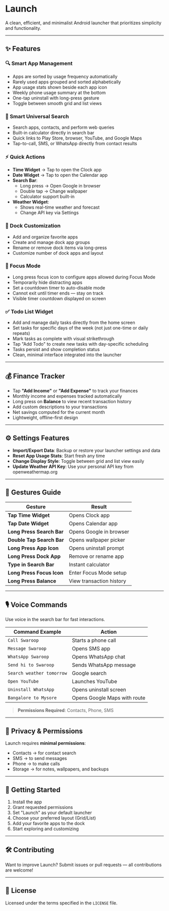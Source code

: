 # Launch

A clean, efficient, and minimalist Android launcher that prioritizes simplicity and functionality.

---

## ✨ Features

### 🔍 Smart App Management
- Apps are sorted by usage frequency automatically
- Rarely used apps grouped and sorted alphabetically
- App usage stats shown beside each app icon
- Weekly phone usage summary at the bottom
- One-tap uninstall with long-press gesture
- Toggle between smooth grid and list views

### 🔎 Smart Universal Search
- Search apps, contacts, and perform web queries
- Built-in calculator directly in search bar
- Quick links to Play Store, browser, YouTube, and Google Maps
- Tap-to-call, SMS, or WhatsApp directly from contact results

### ⚡ Quick Actions
- **Time Widget** → Tap to open the Clock app
- **Date Widget** → Tap to open the Calendar app
- **Search Bar**:
  - Long press → Open Google in browser
  - Double tap → Change wallpaper
  - Calculator support built-in
- **Weather Widget**:
  - Shows real-time weather and forecast
  - Change API key via Settings

### 🧩 Dock Customization
- Add and organize favorite apps
- Create and manage dock app groups
- Rename or remove dock items via long-press
- Customize number of dock apps and layout

### 🔕 Focus Mode
- Long press focus icon to configure apps allowed during Focus Mode
- Temporarily hide distracting apps
- Set a countdown timer to auto-disable mode
- Cannot exit until timer ends — stay on track
- Visible timer countdown displayed on screen

### ✅ Todo List Widget
- Add and manage daily tasks directly from the home screen
- Set tasks for specific days of the week (not just one-time or daily repeats)
- Mark tasks as complete with visual strikethrough
- Tap "Add Todo" to create new tasks with day-specific scheduling
- Tasks persist and show completion status
- Clean, minimal interface integrated into the launcher

---

## 💰 Finance Tracker
- Tap **"Add Income"** or **"Add Expense"** to track your finances
- Monthly income and expenses tracked automatically
- Long press on **Balance** to view recent transaction history
- Add custom descriptions to your transactions
- Net savings computed for the current month
- Lightweight, offline-first design

---

## ⚙️ Settings Features
- **Import/Export Data**: Backup or restore your launcher settings and data
- **Reset App Usage Stats**: Start fresh any time
- **Change Display Style**: Toggle between grid and list view easily
- **Update Weather API Key**: Use your personal API key from openweathermap.org

---

## 🤏 Gestures Guide

| Gesture                     | Result                                      |
|-----------------------------|---------------------------------------------|
| **Tap Time Widget**         | Opens Clock app                             |
| **Tap Date Widget**         | Opens Calendar app                          |
| **Long Press Search Bar**   | Opens Google in browser                     |
| **Double Tap Search Bar**   | Opens wallpaper picker                      |
| **Long Press App Icon**     | Opens uninstall prompt                      |
| **Long Press Dock App**     | Remove or rename app                        |
| **Type in Search Bar**      | Instant calculator                          |
| **Long Press Focus Icon**   | Enter Focus Mode setup                      |
| **Long Press Balance**      | View transaction history                    |

---

## 🎙️ Voice Commands

Use voice in the search bar for fast interactions.

| Command Example           | Action                                         |
|---------------------------|------------------------------------------------|
| `Call Swaroop`            | Starts a phone call                           |
| `Message Swaroop`         | Opens SMS app                                 |
| `WhatsApp Swaroop`        | Opens WhatsApp chat                           |
| `Send hi to Swaroop`      | Sends WhatsApp message                        |
| `Search weather tomorrow` | Google search                                 |
| `Open YouTube`            | Launches YouTube                              |
| `Uninstall WhatsApp`      | Opens uninstall screen                        |
| `Bangalore to Mysore`     | Opens Google Maps with route                  |

> **Permissions Required**: Contacts, Phone, SMS

---

## 🔐 Privacy & Permissions

Launch requires **minimal permissions**:
- Contacts → for contact search
- SMS → to send messages
- Phone → to make calls
- Storage → for notes, wallpapers, and backups

---

## 🚀 Getting Started

1. Install the app  
2. Grant requested permissions  
3. Set "Launch" as your default launcher  
4. Choose your preferred layout (Grid/List)  
5. Add your favorite apps to the dock  
6. Start exploring and customizing  

---

## 🛠️ Contributing

Want to improve Launch? Submit issues or pull requests — all contributions are welcome!

---

## 📄 License

Licensed under the terms specified in the `LICENSE` file.
